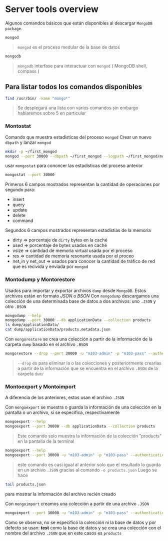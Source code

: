# Server tools overview
Algunos comandos básicos que están disponibles al descargar `MongoDB package`.
```bash
mongod
```
> `mongod` es el proceso medular de la base de datos

```bash
mongodb
```
> `mongodb` interfase para interactuar con `mongod` ( MongoDB shell, compass )

## Para listar todos los comandos disponibles
```bash
find /usr/bin/ -name "mongo*"
```
> Se desplegará una lista con varios comandos sin embargo hablaremos sobre 5 en particular

### Montostat
Comando que muestra estadísticas del proceso `mongod`
Crear un nuevo `dbpath` y lanzar `mongod`
```bash
mkdir -p ~/first_mongod
mongod --port 30000 --dbpath ~/first_mongod --logpath ~/first_mongod/mongodb.log --fork
```
usar `mongostat` para cononcer las estadísticas del proceso anterior
```bash
mongostat --port 30000
```
Primeros 6 campos mostrados representan la cantidad de operaciones por segundo para:
- insert
- query
- update
- delete
- command

Segundos 6 campos mostrados representan estadístias de la memoria
- dirty => porcentaje de `dirty` bytes en la caché
- used => porcentaje de bytes usados en caché
- vsize => cantidad de memoria virtual usada por el proceso
- res => cantidad de memoria resonante usada por el proceo
- net_in y net_out => usados para conocer la cantidad de tráfico de red que es recivida y enviada por `mongod`
### Montodump y Montorestore
Usados para importar y exportar archivos `dump` desde `MongoDB`. Estos archivos están en formato *JSON* o *BSON*
Con `mongodump` descargamos una colección de una determinada base de datos a dos archivos: uno `.JSON` y otro `.BSON`
```bash
mongodump --help
mongodump --port 30000 --db applicationData --collection products
ls dump/applicationData/
cat dump/applicationData/products.metadata.json
```

Con `mongorestore` se crea una colección a partir de la información de la carpeta `dump` basado en el archivo `.BSON`
```bash
mongorestore --drop --port 30000 -u "m103-admin" -p "m103-pass" --authenticationDatabase "admin" dump/
```
> `--drop` es para eliminar la o las colecciones y posteriormente crearlas a partir de la información que se encuentra en el archivo `.BSON` de la carpeta `dum/`
### Montoexport y Montoimport
A diferencia de los anteriores, estos usan el archivo `.JSON`

Con `mongoexport` se muestra o guarda la información de una colección en la pantalla o un archivo, si se especifica, respectivamente
```bash
mongoexport --help
mongoexport --port 30000 --db applicationData --collection products
```
> Este comando solo muestra la información de la colección "products" en la pantalla de la terminal
```bash
mongoexport --help
mongoexport --port 30000 -u "m103-admin" -p "m103-pass" --authenticationDatabase "admin" --db applicationData --collection products -o products.json
```
> este comando es casi igual al anterior solo que el resultado lo guarda en un archivo `.JSON` gracias al comando `-o products.json`
Luego se hace
```bash
tail products.json
```
para mostrar la información del archivo recién creado

Con `mongoimport` creamos una colección a partir de una archivo `.JSON`
```bash
mongoimport --port 30000 -u "m103-admin" -p "m103-pass" --authenticationDatabase "admin" products.json
```
Como se observa, no se especificó la colección ni la base de datos y por defecto se usan: **test** como la base de datos y se crea una colección con el nombre del archivo `.JSON` que en este casos es `products`